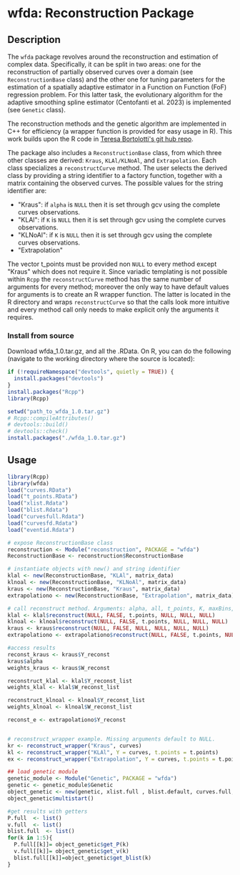 # wfda: Reconstruction Package

## Description
The `wfda` package revolves around the reconstruction and estimation of complex data. Specifically, it can be split in two areas: one for the reconstruction of partially observed curves over a domain (see `ReconstructionBase` class) and the other one for tuning parameters for the estimation of a spatially adaptive estimator in a Function on Function (FoF) regression problem. For this latter task, the evolutionary algorithm for the adaptive smoothing spline estimator (Centofanti et al. 2023) is implemented (see `Genetic` class). 

The reconstruction methods and the genetic algorithm are implemented in C++ for efficiency (a wrapper function is provided for easy usage in R). This work builds upon the R code in [Teresa Bortolotti's git hub repo](https://github.com/tbortolotti/WFDA.git).

The package also includes a `ReconstructionBase` class, from which three other classes are derived: `Kraus`, `KLAl/KLNoAl`, and `Extrapolation`. Each class specializes a `reconstructCurve` method. The user selects the derived class by providing a string identifier to a factory function, together with a matrix containing the observed curves. The possible values for the string identifier are:

- "Kraus": if `alpha` is `NULL` then it is set through gcv using the complete curves observations.
- "KLAl": if `K` is `NULL` then it is set through gcv using the complete curves observations.
- "KLNoAl": if `K` is `NULL` then it is set through gcv using the complete curves observations.
- "Extrapolation"

The vector t_points must be provided non `NULL` to every method except "Kraus" which does not require it.
Since variadic templating is not possible within `Rcpp` the `reconstructCurve` method has the same number of arguments for every method; moreover the only way to have default values for arguments is to create an R wrapper function. The latter is located in the R directory and wraps `reconstructCurve` so that the calls look more intuitive and every method call only needs to make explicit only the arguments it requires.

### Install from source
Download wfda_1.0.tar.gz, and all the .RData.
On R, you can do the following (navigate to the working directory where the source is located):
```R
if (!requireNamespace("devtools", quietly = TRUE)) {
  install.packages("devtools")
}
install.packages("Rcpp")
library(Rcpp)

setwd("path_to_wfda_1.0.tar.gz")
# Rcpp::compileAttributes()
# devtools::build()
# devtools::check()
install.packages("./wfda_1.0.tar.gz")
```
## Usage
```R
library(Rcpp)
library(wfda)
load("curves.RData")
load("t_points.RData")
load("xlist.Rdata")
load("blist.Rdata")
load("curvesfull.Rdata")
load("curvesfd.Rdata")
load("eventid.Rdata")

# expose ReconstructionBase class
reconstruction <- Module("reconstruction", PACKAGE = "wfda")
ReconstructionBase <- reconstruction$ReconstructionBase

# instantiate objects with new() and string identifier
klal <- new(ReconstructionBase, "KLAl", matrix_data)
klnoal <- new(ReconstructionBase, "KLNoAl", matrix_data)
kraus <- new(ReconstructionBase, "Kraus", matrix_data)
extrapolationo <- new(ReconstructionBase, "Extrapolation", matrix_data)

# call reconstruct method. Arguments: alpha, all, t_points, K, maxBins, nRegGrid
klal <- klal$reconstruct(NULL, FALSE, t.points, NULL, NULL, NULL)
klnoal <- klnoal$reconstruct(NULL, FALSE, t.points, NULL, NULL, NULL)
kraus <- kraus$reconstruct(NULL, FALSE, NULL, NULL, NULL, NULL)
extrapolationo <- extrapolationo$reconstruct(NULL, FALSE, t.points, NULL, NULL, NULL)

#access results
reconst_kraus <- kraus$Y_reconst
kraus$alpha
weights_kraus <- kraus$W_reconst

reconstruct_klal <- klal$Y_reconst_list
weights_klal <- klal$W_reconst_list

reconstruct_klnoal <- klnoal$Y_reconst_list
weights_klnoal <- klnoal$W_reconst_list

reconst_e <- extrapolationo$Y_reconst


# reconstruct_wrapper example. Missing arguments default to NULL.
kr <- reconstruct_wrapper("Kraus", curves)
kl <- reconstruct_wrapper("KLAl", Y = curves, t.points = t.points)
ex <- reconstruct_wrapper("Extrapolation", Y = curves, t.points = t.points)

## load genetic module
genetic_module <- Module("Genetic", PACKAGE = "wfda")
genetic <- genetic_module$Genetic
object_genetic <- new(genetic, xlist.full , blist.default, curves.full, curves.fd, t.points, event.id) #mettere xlist
object_genetic$multistart()

#get results with getters
P.full  <- list()
v.full  <- list()
blist.full  <- list()
for(k in 1:5){
  P.full[[k]]= object_genetic$get_P(k)
  v.full[[k]]= object_genetic$get_v(k)
  blist.full[[k]]=object_genetic$get_blist(k)
}

```
